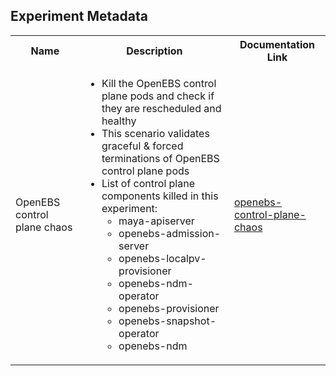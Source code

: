 ## Experiment Metadata

<table>
<tr>
<th> Name </th>
<th> Description </th>
<th> Documentation Link </th>
</tr>
<tr>
 <td> OpenEBS control plane chaos </td>
 <td>
  
 - Kill the OpenEBS control plane pods and check if they are rescheduled and healthy	
 - This scenario validates graceful & forced terminations of OpenEBS control plane pods
 - List of control plane components killed in this experiment:
   - maya-apiserver
   - openebs-admission-server
   - openebs-localpv-provisioner
   - openebs-ndm-operator
   - openebs-provisioner
   - openebs-snapshot-operator
   - openebs-ndm
 </td>
 <td><a href="https://docs.litmuschaos.io/docs/openebs-control-plane-chaos">openebs-control-plane-chaos</a> </td>
 </tr>
 </table>
